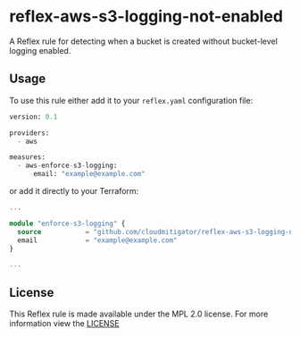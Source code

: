 # reflex-aws-s3-logging-not-enabled

A Reflex rule for detecting when a bucket is created without bucket-level logging enabled.

## Usage

To use this rule either add it to your `reflex.yaml` configuration file:

```terraform
version: 0.1

providers:
  - aws

measures:
  - aws-enforce-s3-logging:
      email: "example@example.com"
```

or add it directly to your Terraform:

```terraform
...

module "enforce-s3-logging" {
  source           = "github.com/cloudmitigator/reflex-aws-s3-logging-not-enabled"
  email            = "example@example.com"
}

...
```

## License

This Reflex rule is made available under the MPL 2.0 license. For more information view the [LICENSE](https://github.com/cloudmitigator/reflex-aws-enforce-s3-encryption/blob/master/LICENSE)
